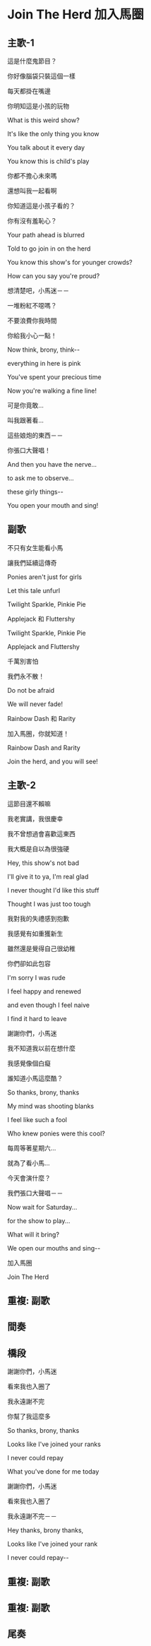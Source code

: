 # Join The Herd 加入馬圈

## 主歌-1

這是什麼鬼節目？

你好像腦袋只裝這個一樣

每天都掛在嘴邊

你明知這是小孩的玩物

What is this weird show?

It's like the only thing you know

You talk about it every day

You know this is child's play



你都不擔心未來嗎

還想叫我一起看啊

你知道這是小孩子看的？

你有沒有羞恥心？

Your path ahead is blurred

Told to go join in on the herd

You know this show's for younger crowds?

How can you say you're proud?



想清楚吧，小馬迷－－

一堆粉紅不噁嗎？

不要浪費你我時間

你給我小心一點！

Now think, brony, think--

everything in here is pink

You've spent your precious time

Now you're walking a fine line!



可是你竟敢...

叫我跟著看...

這些娘炮的東西－－

你張口大聲唱！

And then you have the nerve...

to ask me to observe...

these girly things--

You open your mouth and sing!

## 副歌

不只有女生能看小馬

讓我們延續這傳奇

Ponies aren't just for girls

Let this tale unfurl



Twilight Sparkle, Pinkie Pie

Applejack 和 Fluttershy

Twilight Sparkle, Pinkie Pie

Applejack and Fluttershy



千萬別害怕

我們永不散！

Do not be afraid

We will never fade!



Rainbow Dash 和 Rarity

加入馬圈，你就知道！

Rainbow Dash and Rarity

Join the herd, and you will see!

## 主歌-2

這節目還不賴嘛

我老實講，我很慶幸

我不曾想過會喜歡這東西

我大概是自以為很強硬

Hey, this show's not bad

I'll give it to ya, I'm real glad

I never thought I'd like this stuff

Thought I was just too tough



我對我的失禮感到抱歉

我感覺有如重獲新生

雖然還是覺得自己很幼稚

你們卻如此包容

I'm sorry I was rude

I feel happy and renewed

and even though I feel naive

I find it hard to leave



謝謝你們，小馬迷

我不知道我以前在想什麼

我感覺像個白癡

誰知道小馬這麼酷？

So thanks, brony, thanks

My mind was shooting blanks

I feel like such a fool

Who knew ponies were this cool?



每周等著星期六...

就為了看小馬...

今天會演什麼？

我們張口大聲唱－－

Now wait for Saturday...

for the show to play...

What will it bring?

We open our mouths and sing--



加入馬圈

Join The Herd

## 重複: 副歌

## 間奏

## 橋段

謝謝你們，小馬迷

看來我也入圈了

我永遠謝不完

你幫了我這麼多

So thanks, brony, thanks

Looks like I've joined your ranks

I never could repay

What you've done for me today



謝謝你們，小馬迷

看來我也入圈了

我永遠謝不完－－

Hey thanks, brony thanks,

Looks like I've joined your rank

I never could repay--

## 重複: 副歌

## 重複: 副歌

## 尾奏


